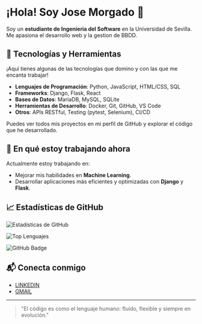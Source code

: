 # ¡Hola! Soy Jose Morgado 👋

Soy un **estudiante de Ingenieria del Software** en la Universidad de Sevilla. Me apasiona el desarrollo web y la gestion de BBDD.

## 🔧 Tecnologías y Herramientas

¡Aquí tienes algunas de las tecnologías que domino y con las que me encanta trabajar!

- **Lenguajes de Programación**: Python, JavaScript, HTML/CSS, SQL
- **Frameworks**: Django, Flask, React
- **Bases de Datos**: MariaDB, MySQL, SQLite
- **Herramientas de Desarrollo**: Docker, Git, GitHub, VS Code
- **Otros**: APIs RESTful, Testing (pytest, Selenium), CI/CD

Puedes ver todos mis proyectos en mi perfil de GitHub y explorar el código que he desarrollado.

## 🌱 En qué estoy trabajando ahora

Actualmente estoy trabajando en:
- Mejorar mis habilidades en **Machine Learning**.
- Desarrollar aplicaciones más eficientes y optimizadas con **Django** y **Flask**.

## 📈 Estadísticas de GitHub

![Estadísticas de GitHub](https://github-readme-stats.vercel.app/api?username=josemorgado&show_icons=true&hide_title=true&count_private=true&hide=prs&theme=radical)

![Top Lenguajes](https://github-readme-stats.vercel.app/api/top-langs/?username=josemorgado&layout=compact&theme=radical)

![GitHub Badge](https://img.shields.io/badge/GitHub-josemorgado-blue)


## 📬 Conecta conmigo

- [LINKEDIN](https://www.linkedin.com/in/jose-morgado-prudencio-79b539257)
- [GMAIL](josemaria1.jmmp@gmail.com)
---

> "El código es como el lenguaje humano: fluido, flexible y siempre en evolución."
